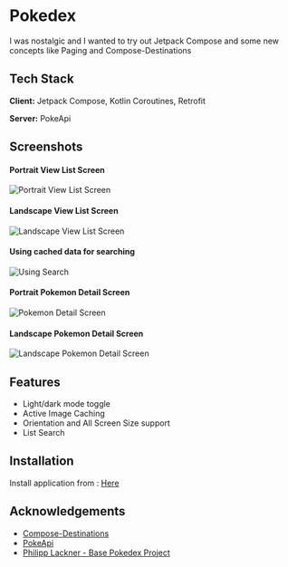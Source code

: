 
# Pokedex

I was nostalgic and I wanted to try out Jetpack Compose and some new concepts like Paging and Compose-Destinations


## Tech Stack

**Client:** Jetpack Compose, Kotlin Coroutines, Retrofit

**Server:** PokeApi


## Screenshots

#### Portrait View List Screen
![Portrait View List Screen](https://github.com/chirag38-unity/CityLink/assets/78786831/8e109845-221c-4b13-a85e-17d3bcc91dfb)

#### Landscape View List Screen
![Landscape View List Screen](https://github.com/chirag38-unity/CityLink/assets/78786831/952ab493-4aaf-4256-914e-fa1f44fe74e9)

#### Using cached data for searching
![Using Search](https://github.com/chirag38-unity/CityLink/assets/78786831/093b5d24-621f-493f-9086-fd83c48ae0d2)

#### Portrait Pokemon Detail Screen
![Pokemon Detail Screen](https://github.com/chirag38-unity/CityLink/assets/78786831/1312d0b8-1281-4826-8ac6-3addfb678756)

#### Landscape Pokemon Detail Screen
![Landscape Pokemon Detail Screen](https://github.com/chirag38-unity/CityLink/assets/78786831/e7bcbed7-dce7-49b9-b93d-f55cccb7545b)
## Features

- Light/dark mode toggle
- Active Image Caching
- Orientation and All Screen Size support
- List Search


## Installation

Install application from : [Here](https://drive.google.com/file/d/1-qe-kX2iVZ3tEGMw0TJkLbmLuAeCpOQT/view?usp=drive_link)
    
## Acknowledgements

 - [Compose-Destinations](https://github.com/raamcosta/compose-destinations)
 - [PokeApi](https://pokeapi.co/)
 - [Philipp Lackner - Base Pokedex Project](https://github.com/philipplackner/JetpackComposePokedex)

